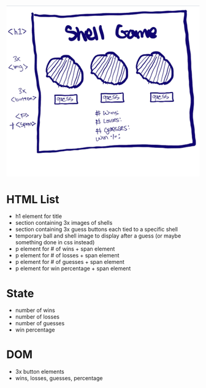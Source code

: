 !['wireframe for shell game app'](./assets/IMG_0003.jpg)

# HTML List

-   h1 element for title
-   section containing 3x images of shells
-   section containing 3x guess buttons each tied to a specific shell
-   temporary ball and shell image to display after a guess (or maybe something done in css instead)
-   p element for # of wins + span element
-   p element for # of losses + span element
-   p element for # of guesses + span element
-   p element for win percentage + span element

# State

-   number of wins
-   number of losses
-   number of guesses
-   win percentage

# DOM

-   3x button elements
-   wins, losses, guesses, percentage
